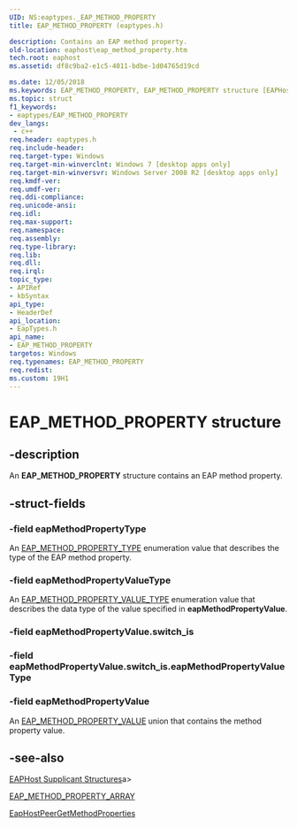 ```yaml
---
UID: NS:eaptypes._EAP_METHOD_PROPERTY
title: EAP_METHOD_PROPERTY (eaptypes.h)

description: Contains an EAP method property.
old-location: eaphost\eap_method_property.htm
tech.root: eaphost
ms.assetid: df8c9ba2-e1c5-4011-bdbe-1d04765d19cd

ms.date: 12/05/2018
ms.keywords: EAP_METHOD_PROPERTY, EAP_METHOD_PROPERTY structure [EAPHost], PEAP_METHOD_PROPERTY, PEAP_METHOD_PROPERTY structure pointer [EAPHost], eaphost.eap_method_property, eaptypes/EAP_METHOD_PROPERTY, eaptypes/PEAP_METHOD_PROPERTY
ms.topic: struct
f1_keywords:
- eaptypes/EAP_METHOD_PROPERTY
dev_langs:
 - c++
req.header: eaptypes.h
req.include-header: 
req.target-type: Windows
req.target-min-winverclnt: Windows 7 [desktop apps only]
req.target-min-winversvr: Windows Server 2008 R2 [desktop apps only]
req.kmdf-ver: 
req.umdf-ver: 
req.ddi-compliance: 
req.unicode-ansi: 
req.idl: 
req.max-support: 
req.namespace: 
req.assembly: 
req.type-library: 
req.lib: 
req.dll: 
req.irql: 
topic_type:
- APIRef
- kbSyntax
api_type:
- HeaderDef
api_location:
- EapTypes.h
api_name:
- EAP_METHOD_PROPERTY
targetos: Windows
req.typenames: EAP_METHOD_PROPERTY
req.redist: 
ms.custom: 19H1
---
```


# EAP_METHOD_PROPERTY structure


## -description


An <b>EAP_METHOD_PROPERTY</b> structure  contains an EAP method property.


## -struct-fields




### -field eapMethodPropertyType

An <a href="https://docs.microsoft.com/windows/desktop/api/eaptypes/ne-eaptypes-eap_method_property_type">EAP_METHOD_PROPERTY_TYPE</a> enumeration value that describes the type of the EAP method property.


### -field eapMethodPropertyValueType

An <a href="https://docs.microsoft.com/windows/desktop/api/eaptypes/ne-eaptypes-eap_method_property_value_type">EAP_METHOD_PROPERTY_VALUE_TYPE</a> enumeration value that describes the data type of the value specified in <b>eapMethodPropertyValue</b>.


### -field eapMethodPropertyValue.switch_is

 


### -field eapMethodPropertyValue.switch_is.eapMethodPropertyValueType

 


### -field eapMethodPropertyValue

An <a href="https://docs.microsoft.com/previous-versions/windows/desktop/api/eaptypes/ns-eaptypes-eap_method_property_value">EAP_METHOD_PROPERTY_VALUE</a> union that contains the method property value.


## -see-also




[EAPHost Supplicant Structures](https://docs.microsoft.com/windows/win32/eaphost/eap-host-supplicant-structures)a>



<a href="https://docs.microsoft.com/windows/desktop/api/eaptypes/ns-eaptypes-eap_method_property_array">EAP_METHOD_PROPERTY_ARRAY</a>



<a href="https://docs.microsoft.com/previous-versions/windows/desktop/api/eaphostpeerconfigapis/nf-eaphostpeerconfigapis-eaphostpeergetmethodproperties">EapHostPeerGetMethodProperties</a>
 

 

